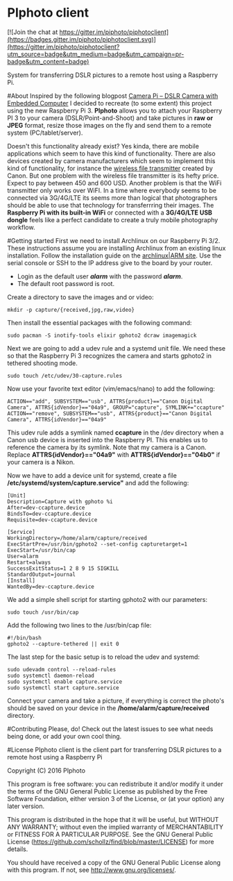 # PIphoto client

[![Join the chat at https://gitter.im/piphoto/piphotoclient](https://badges.gitter.im/piphoto/piphotoclient.svg)](https://gitter.im/piphoto/piphotoclient?utm_source=badge&utm_medium=badge&utm_campaign=pr-badge&utm_content=badge)

System for transferring DSLR pictures to a remote host using a Raspberry Pi.

#About
Inspired by the following blogpost [Camera Pi – DSLR Camera with Embedded Computer](http://www.davidhunt.ie/raspberry-pi-in-a-dslr-camera/) I decided to recreate (to some extent) this project using the new Raspberry Pi 3. **PIphoto** allows you to attach your Raspberry PI 3 to your camera (DSLR/Point-and-Shoot) and take pictures in **raw or JPEG** format, resize those images on the fly and send them to a remote system (PC/tablet/server). 

Doesn't this functionality already exist? Yes kinda, there are mobile applications which seem to have this kind of functionality. There are also devices created by camera manufacturers which seem to implement this kind of functionality, for instance the
[wireless file transmitter](https://www.usa.canon.com/internet/portal/us/home/products/details/cameras/wireless-file-transmitter/wireless-file-transmitter-wft-e6a) created by Canon. But one problem with the wireless file transmitter is its hefty price. Expect to pay between 450 and 600 USD. Another problem is that the WiFi transmitter only works over WiFI. In a time where everybody seems to be connected via 3G/4G/LTE its seems more than logical that photographers should be able to use that technology for transferrring their images. The **Raspberry Pi with its built-in WiFi** or connected with a **3G/4G/LTE USB dongle** feels like a perfect candidate to create a truly mobile photography workflow.

#Getting started
First we need to install Archlinux on our Raspberry Pi 3/2. These instructions assume you are installing Archlinux from an existing linux installation. Follow the installation guide on the [archlinux|ARM site](https://archlinuxarm.org/platforms/armv8/broadcom/raspberry-pi-3). Use the serial console or SSH to the IP address give to the board by your router.

* Login as the default user ***alarm*** with the password ***alarm***.
* The default root password is root.

Create a directory to save the images and or video:
```
mkdir -p capture/{received,jpg,raw,video}
```
Then install the essential packages with the following command:
```
sudo pacman -S inotify-tools elixir gphoto2 dcraw imagemagick
```
Next we are going to add a udev rule and a systemd unit file. We need these so that the Raspberry Pi 3 recognizes the camera and starts gphoto2 in tethered shooting mode.

```
sudo touch /etc/udev/30-capture.rules
```
Now use your favorite text editor (vim/emacs/nano) to add the following:
```
ACTION=="add", SUBSYSTEM=="usb", ATTRS{product}=="Canon Digital Camera", ATTRS{idVendor}=="04a9", GROUP="capture", SYMLINK+="ccapture"
ACTION=="remove", SUBSYSTEM=="usb", ATTRS{product}=="Canon Digital Camera", ATTRS{idVendor}=="04a9"
```
This udev rule adds a symlink named **ccapture** in the /dev directory when a Canon usb device is inserted into the Raspberry PI. This enables us to reference the camera by its symlink. Note that my camera is a Canon. Replace **ATTRS{idVendor}=="04a9"** with **ATTRS{idVendor}=="04b0"** if your camera is a Nikon. 

Now we have to add a device unit for systemd, create a file **/etc/systemd/system/capture.service"** and add the following:
```
[Unit]
Description=Capture with gphoto %i
After=dev-ccapture.device
BindsTo=dev-ccapture.device
Requisite=dev-ccapture.device

[Service]
WorkingDirectory=/home/alarm/capture/received
ExecStartPre=/usr/bin/gphoto2 --set-config capturetarget=1
ExecStart=/usr/bin/cap
User=alarm
Restart=always
SuccessExitStatus=1 2 8 9 15 SIGKILL
StandardOutput=journal
[Install]
WantedBy=dev-ccapture.device
```
We add a simple shell script for starting gphoto2 with our parameters:
```
sudo touch /usr/bin/cap
```
Add the following two lines to the /usr/bin/cap file:
```
#!/bin/bash
gphoto2 --capture-tethered || exit 0
```

The last step for the basic setup is to reload the udev and systemd:
```
sudo udevadm control --reload-rules
sudo systemctl daemon-reload
sudo systemctl enable capture.service
sudo systemctl start capture.service
```

Connect your camera and take a picture, if everything is correct the photo's should be saved on your device in the **/home/alarm/capture/received** directory.

#Contributing 
Please, do! Check out the latest issues to see what needs being done, or add your own cool thing.

#License
PIphoto client is the client part for transferring DSLR pictures to a remote host using a Raspberry Pi

Copyright (C) 2016 PIphoto

This program is free software: you can redistribute it and/or modify it under the terms of the GNU General Public License as published by the Free Software Foundation, either version 3 of the License, or (at your option) any later version.

This program is distributed in the hope that it will be useful, but WITHOUT ANY WARRANTY; without even the implied warranty of MERCHANTABILITY or FITNESS FOR A PARTICULAR PURPOSE. See the GNU General Public License (https://github.com/schollz/find/blob/master/LICENSE) for more details.

You should have received a copy of the GNU General Public License along with this program. If not, see http://www.gnu.org/licenses/.
